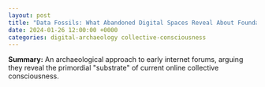 ```yaml
---
layout: post
title: "Data Fossils: What Abandoned Digital Spaces Reveal About Foundational Cognitive Layers"
date: 2024-01-26 12:00:00 +0000
categories: digital-archaeology collective-consciousness
---
```


**Summary:** An archaeological approach to early internet forums, arguing they reveal the primordial "substrate" of current online collective consciousness.